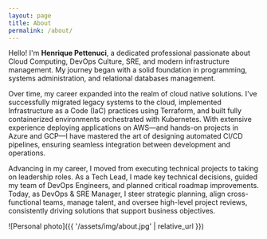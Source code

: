 ```yaml
---
layout: page
title: About
permalink: /about/
---
```

Hello! I'm __Henrique Pettenuci__, a dedicated professional passionate about Cloud Computing, DevOps Culture, SRE, and modern infrastructure management. My journey began with a solid foundation in programming, systems administration, and relational databases management.

Over time, my career expanded into the realm of cloud native solutions. I've successfully migrated legacy systems to the cloud, implemented Infrastructure as a Code (IaC) practices using Terraform, and built fully containerized environments orchestrated with Kubernetes. With extensive experience deploying applications on AWS—and hands-on projects in Azure and GCP—I have mastered the art of designing automated CI/CD pipelines, ensuring seamless integration between development and operations.

Advancing in my career, I moved from executing technical projects to taking on leadership roles. As a Tech Lead, I made key technical decisions, guided my team of DevOps Engineers, and planned critical roadmap improvements. Today, as DevOps & SRE Manager, I steer strategic planning, align cross-functional teams, manage talent, and oversee high-level project reviews, consistently driving solutions that support business objectives.

![Personal photo]({{ '/assets/img/about.jpg' | relative_url }})